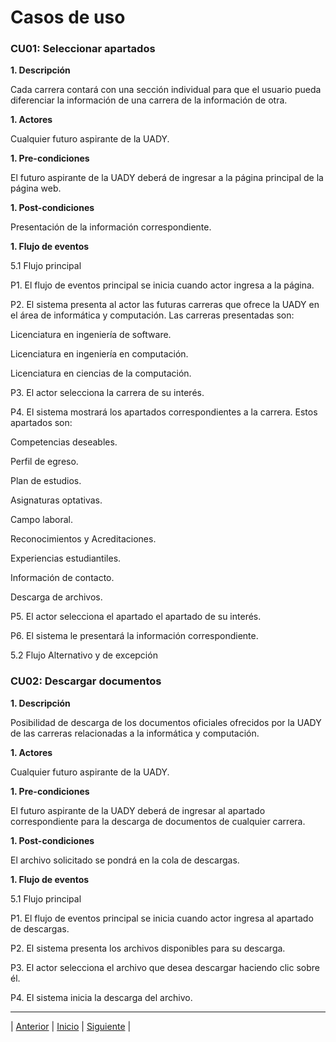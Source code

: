 # Casos de uso

### CU01: Seleccionar apartados
 **1. Descripción**

Cada carrera contará con una sección individual para que el usuario pueda diferenciar la información de una carrera de la información de otra.

**1. Actores**

Cualquier futuro aspirante de la UADY.

**1. Pre-condiciones**

El futuro aspirante de la UADY deberá de ingresar a la página principal de la página web.

**1. Post-condiciones**

Presentación de la información correspondiente.

**1. Flujo de eventos**

5.1	Flujo principal

P1. El flujo de eventos principal se inicia cuando actor ingresa a la página.

P2. El sistema presenta al actor las futuras carreras que ofrece la UADY en el área de informática y computación. Las carreras presentadas son:

Licenciatura en ingeniería de software.

Licenciatura en ingeniería en computación.

Licenciatura en ciencias de la computación.

P3. El actor selecciona la carrera de su interés.

P4. El sistema mostrará los apartados correspondientes a la carrera. Estos apartados son:

Competencias deseables.

Perfil de egreso.

Plan de estudios.

Asignaturas optativas.

Campo laboral.

Reconocimientos y Acreditaciones.

Experiencias estudiantiles.

Información de contacto.

Descarga de archivos.

P5. El actor selecciona el apartado el apartado de su interés.

P6. El sistema le presentará la información correspondiente.

5.2	Flujo Alternativo y de excepción

### CU02: Descargar documentos

**1.	Descripción**

Posibilidad de descarga de los documentos oficiales ofrecidos por la UADY de las carreras relacionadas a la informática y computación.

**1.	Actores**

Cualquier futuro aspirante de la UADY.

**1.	Pre-condiciones**

El futuro aspirante de la UADY deberá de ingresar al apartado correspondiente para la descarga de documentos de cualquier carrera.

**1.	Post-condiciones**

El archivo solicitado se pondrá en la cola de descargas.

__1.	Flujo de eventos__

5.1	Flujo principal

P1. El flujo de eventos principal se inicia cuando actor ingresa al apartado de descargas.

P2. El sistema presenta los archivos disponibles para su descarga.

P3. El actor selecciona el archivo que desea descargar haciendo clic sobre él.

P4. El sistema inicia la descarga del archivo.























***
| [Anterior](https://github.com/Geovanna-med/Enterate/blob/main/Documentos/Requerimientos.md "Anterior") 
| [Inicio](https://github.com/Geovanna-med/Enterate "Inicio") 
| [Siguiente](https://github.com/Geovanna-med/Enterate/blob/main/Documentos/Plan%20del%20proyecto.md "Siguiente") |
